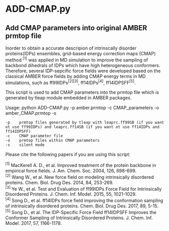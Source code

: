 # ADD-CMAP.py
## Add CMAP parameters into original AMBER prmtop file

Inorder to obtain a accurate descripion of intrinscally disorder proteins(IDPs) ensembles, grid-based energy correction maps (CMAP) method
<sup>[1]</sup> was applied in MD simulation to improve the sampling of backbond dihedrals of IDPs which have high heterogeneous conformers.
Therefore, several IDP-sepcific force fields were developed based on the classical AMBER force fields by adding CMAP energy terms in MD
simulations, such as ff99IDPs<sup>[2][3]</sup>, ff14IDPs<sup>[4]</sup>, ff14IDPSFF<sup>[5]</sup>.  

This script is used to add CMAP parameters into the prmtop file which is generated by tleap module embedded in AMBER packages.  

Usage: python ADD-CMAP.py -p amber.prmtop -c CMAP_parameters -o amber_CMAP.prmtop -s  

    -p    prmtop files generated by tleap with leaprc.ff99SB (if you want ot use ff99IDPs) and leaprc.ff14SB (if you want ot use ff14IDPs and ff14IDPSFF)  
    -c    CMAP parameter file
    -o    prmtop files within CMAP parameters
    -s    silent mode

Please cite the following papers if you are using this script:  

<sup>[1]</sup> MacKerell A. D., et al. Improved treatment of the protein backbone in empirical force fields. J. Am. Chem. Soc. 2004, 126, 698-699.  
<sup>[2]</sup> Wang W., et al. New force field on modeling intrinsically disordered proteins. Chem. Biol. Drug Des. 2014, 84, 253-269.  
<sup>[3]</sup> Ye W., et al. Test and Evaluation of ff99IDPs Force Field for Intrinsically Disordered Proteins. J. Chem. Inf. Model. 2015, 55, 1021-1029.  
<sup>[4]</sup> Song D., et al. ff14IDPs force field improving the conformation sampling of intrinsically disordered proteins. Chem. Biol. Drug Des. 2017, 89, 5-15.  
<sup>[5]</sup> Song D., et al. The IDP-Specific Force Field ff14IDPSFF Improves the Conformer Sampling of Intrinsically Disordered Proteins. J. Chem. Inf. Model. 2017, 57, 1166-1178.  
